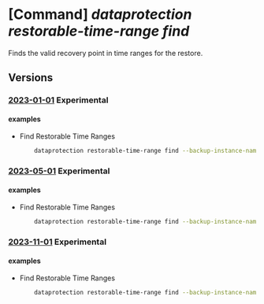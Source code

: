 # [Command] _dataprotection restorable-time-range find_

Finds the valid recovery point in time ranges for the restore.

## Versions

### [2023-01-01](/Resources/mgmt-plane/L3N1YnNjcmlwdGlvbnMve30vcmVzb3VyY2Vncm91cHMve30vcHJvdmlkZXJzL21pY3Jvc29mdC5kYXRhcHJvdGVjdGlvbi9iYWNrdXB2YXVsdHMve30vYmFja3VwaW5zdGFuY2VzL3t9L2ZpbmRyZXN0b3JhYmxldGltZXJhbmdlcw==/2023-01-01.xml) **Experimental**

<!-- mgmt-plane /subscriptions/{}/resourcegroups/{}/providers/microsoft.dataprotection/backupvaults/{}/backupinstances/{}/findrestorabletimeranges 2023-01-01 -->

#### examples

- Find Restorable Time Ranges
    ```bash
        dataprotection restorable-time-range find --backup-instance-name "zblobbackuptestsa58" --end-time "2021-02-24T00:35:17.6829685Z" --source-data-store-type "OperationalStore" --start-time "2020-10-17T23:28:17.6829685Z" --resource-group "Blob-Backup" --vault-name "ZBlobBackupVaultBVTD3"
    ```

### [2023-05-01](/Resources/mgmt-plane/L3N1YnNjcmlwdGlvbnMve30vcmVzb3VyY2Vncm91cHMve30vcHJvdmlkZXJzL21pY3Jvc29mdC5kYXRhcHJvdGVjdGlvbi9iYWNrdXB2YXVsdHMve30vYmFja3VwaW5zdGFuY2VzL3t9L2ZpbmRyZXN0b3JhYmxldGltZXJhbmdlcw==/2023-05-01.xml) **Experimental**

<!-- mgmt-plane /subscriptions/{}/resourcegroups/{}/providers/microsoft.dataprotection/backupvaults/{}/backupinstances/{}/findrestorabletimeranges 2023-05-01 -->

#### examples

- Find Restorable Time Ranges
    ```bash
        dataprotection restorable-time-range find --backup-instance-name "zblobbackuptestsa58" --end-time "2021-02-24T00:35:17.6829685Z" --source-data-store-type "OperationalStore" --start-time "2020-10-17T23:28:17.6829685Z" --resource-group "Blob-Backup" --vault-name "ZBlobBackupVaultBVTD3"
    ```

### [2023-11-01](/Resources/mgmt-plane/L3N1YnNjcmlwdGlvbnMve30vcmVzb3VyY2Vncm91cHMve30vcHJvdmlkZXJzL21pY3Jvc29mdC5kYXRhcHJvdGVjdGlvbi9iYWNrdXB2YXVsdHMve30vYmFja3VwaW5zdGFuY2VzL3t9L2ZpbmRyZXN0b3JhYmxldGltZXJhbmdlcw==/2023-11-01.xml) **Experimental**

<!-- mgmt-plane /subscriptions/{}/resourcegroups/{}/providers/microsoft.dataprotection/backupvaults/{}/backupinstances/{}/findrestorabletimeranges 2023-11-01 -->

#### examples

- Find Restorable Time Ranges
    ```bash
        dataprotection restorable-time-range find --backup-instance-name "zblobbackuptestsa58" --end-time "2021-02-24T00:35:17.6829685Z" --source-data-store-type "OperationalStore" --start-time "2020-10-17T23:28:17.6829685Z" --resource-group "Blob-Backup" --vault-name "ZBlobBackupVaultBVTD3"
    ```
